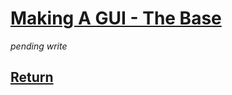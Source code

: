  
# [Making A GUI - The Base](https://docs.pipewarp.co.uk/SYSlang/#Index)

_pending write_

## [Return](https://docs.pipewarp.co.uk/SYSlang/#index)
